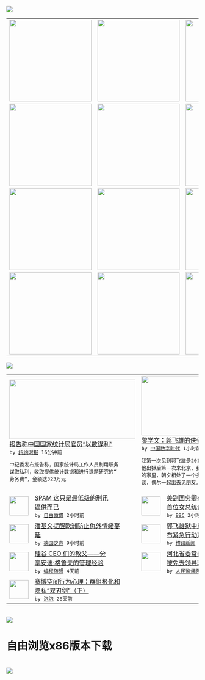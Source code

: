 

<a href="https://github.com/greatfire/z/raw/master/FreeBrowser.apk"><img src="https://raw.githubusercontent.com/greatfire/wiki/master/x/header.png" /></a><table><tr><td width="262" align="center" valign="center"><a href="https://github.com/greatfire/wiki/wiki/nyt" title="纽约时报中文网 国际纵览"><img src="https://raw.githubusercontent.com/greatfire/wiki/master/x/nyt_flag.png" width="215"/></a></td><td width="262" align="center" valign="center"><a href="https://github.com/greatfire/wiki/wiki/dw" title=""><img src="https://raw.githubusercontent.com/greatfire/wiki/master/x/dw_flag.png" width="215"/></a></td><td width="262" align="center" valign="center"><a href="https://github.com/greatfire/wiki/wiki/rmjd" title=""><img src="https://raw.githubusercontent.com/greatfire/wiki/master/x/rmjd_flag.png" width="215"/></a></td></tr><tr><td width="262" align="center" valign="center"><a href="https://github.com/paopaonetizen/website" title="泡泡 - 未经审查的互联网信息"><img src="https://raw.githubusercontent.com/greatfire/wiki/master/x/pp_flag.png" width="215"/></a></td><td width="262" align="center" valign="center"><a href="https://github.com/getlantern/mirror" title="以及自由微博和GreatFire.org官方中文论坛"><img src="https://raw.githubusercontent.com/greatfire/wiki/master/x/lantern_flag.png" width="215"/></a></td><td width="262" align="center" valign="center"><a href="https://github.com/cdtmirrors/m/" title=""><img src="https://raw.githubusercontent.com/greatfire/wiki/master/x/cdt_flag.png" width="215"/></a></td></tr><tr><td width="262" align="center" valign="center"><a href="https://github.com/program-think/blog" title="编程随想的博客"><img src="https://raw.githubusercontent.com/greatfire/wiki/master/x/pt_flag.png" width="215"/></a></td><td width="262" align="center" valign="center"><a href="https://github.com/greatfire/wiki/wiki/bbc" title=""><img src="https://raw.githubusercontent.com/greatfire/wiki/master/x/bbc_flag.png" width="215"/></a></td><td width="262" align="center" valign="center"><a href="https://github.com/freeweibo/s" title="自由微博 - 匿名和不受屏蔽的新浪微博搜索"><img src="https://raw.githubusercontent.com/greatfire/wiki/master/x/fw_flag.png" width="215"/></a></td></tr><tr><td width="262" align="center" valign="center"><a href="https://github.com/greatfire/wiki/wiki/google" title=""><img src="https://raw.githubusercontent.com/greatfire/wiki/master/x/google_flag.png" width="215"/></a></td><td width="262" align="center" valign="center"><a href="https://github.com/bxnews/boxun" title=""><img src="https://raw.githubusercontent.com/greatfire/wiki/master/x/bx_flag.png" width="215"/></a></td><td width="262" align="center" valign="center"><a href="https://github.com/greatfire/wiki/wiki/open-source" title="欢迎访问GreatFire.org开发者项目网站"><img src="https://raw.githubusercontent.com/greatfire/wiki/master/x/open-source_flag.png" width="215"/></a></td></tr></table><img src="https://raw.githubusercontent.com/greatfire/wiki/master/x/newsfeed text.png" /><table cols="4"><tr><td colspan="2" width="380"><a href="https://d7odklm2qes9e.cloudfront.net/china/20160429/c29chinagraft/"><img src="https://static01.nyt.com/images/2016/04/29/business/29chinagraft/29chinagraft-articleLarge.jpg" width="330" height="156"/></a></br><a href="https://d7odklm2qes9e.cloudfront.net/china/20160429/c29chinagraft/">报告称中国国家统计局官员“以数谋利”</a></br><kbd> by <a href="http://m.cn.nytimes.com/">纽约时报</a> 16分钟前 </kbd></br><pre>中纪委发布报告称，国家统计局工作人员利用职务<br/>谋取私利，收取提供统计数据和进行课题研究的“<br/>劳务费”，金额达323万元</pre></td><td colspan="2" width="380"><a href="http://feedproxy.google.com/~r/chinadigitaltimes/main-page/~3/P-CXgDKCu8Y/"><img src="https://raw.githubusercontent.com/greatfire/wiki/master/x/cdt_logo_b.png" width="330" height="156"/></a></br><a href="http://feedproxy.google.com/~r/chinadigitaltimes/main-page/~3/P-CXgDKCu8Y/">黎学文：郭飞雄的侠骨柔心</a></br><kbd> by <a href="http://chinadigitaltimes.net/chinese/">中国数字时代</a> 1小时前 </kbd></br><pre>我第一次见到郭飞雄是2012年1月6日，那是<br/>他出狱后第一次来北京，我们凑巧同住在一个老师<br/>的家里，朝夕相处了一个多星期，我们几乎每夜畅<br/>谈，偶尔一起出去见朋友。我发...</pre></td></tr><tr><td><img src="http://ww4.sinaimg.cn/large/6b804b51gw1f3c9o7040oj20b408cq4j.jpg" width="50" height="50"/></td><td width="280"><a href="https://freeweibo.com/weibo/3969553039978418">SPAM 这只是最低级的刑讯<br/>逼供而已</a></br><kbd> by <a href="https://freeweibo.com/">自由微博</a> 2小时前 </kbd></td><td><img src="http://a.files.bbci.co.uk/worldservice/live/assets/images/2016/04/29/160429024416_us_deputy_secretary_of_state_antony_blinken_144x81__nocredit.jpg" width="50" height="50"/></td><td width="280"><a href="http://www.bbc.com/zhongwen/simp/china/2016/04/160429_us_house_blinken_taiwan_china">美副国务卿布林肯：期待与台湾<br/>首位女总统合作</a></br><kbd> by <a href="http://www.bbc.co.uk/zhongwen/simp">BBC</a> 2小时前 </kbd></td></tr><tr><td><img src="http://www.dw.com/image/0,,19222030_302,00.jpg" width="50" height="50"/></td><td width="280"><a href="http://dw.com/p/1IexY?maca=chi-GK-text-greatfire-all-chinese-15625-xml-mrss">潘基文提醒欧洲防止仇外情绪蔓<br/>延</a></br><kbd> by <a href="http://dw.de">德国之声</a> 9小时前 </kbd></td><td><img src="http://upload.bx.tl/news/temp14/201604280856501.jpg" width="50" height="50"/></td><td width="280"><a href="http://www.boxun.com/news/gb/china/2016/04/201604282349.shtml">郭飞雄狱中重病：国际特赦为发<br/>布紧急行动声明</a></br><kbd> by <a href="http://www.boxun.com">博讯新闻</a> 1天前 </kbd></td></tr><tr><td><img src="https://lh3.googleusercontent.com/sMUbBGt-8JQpr_t2wogfT7BYFCdefXSgRC9jTjI2qgBafnr-rGigfkDtOFi1M1SUGdbCC2_nOXUzp-QGv5t5FtDlrsVfYlxliT6cDvuSeTcpRLJJm3QoYtY4GTgUslBVboo8MCcPzLU" width="50" height="50"/></td><td width="280"><a href="http://feedproxy.google.com/~r/programthink/~3/drmgGUT99k4/Andy-Grove-Quotes-on-Leadership.html">硅谷 CEO 们的教父——分<br/>享安迪·格鲁夫的管理经验</a></br><kbd> by <a href="http://program-think.blogspot.com">编程随想</a> 4天前 </kbd></td><td><img src="https://raw.githubusercontent.com/greatfire/wiki/master/x/rmjd_logo.png" width="50" height="50"/></td><td width="280"><a href="http://www.rmjdw.com//yongguandangan/20160424/15526.html">河北省委常委、政法委书记张越<br/>被免去领导职务 </a></br><kbd> by <a href="http://www.rmjdw.com/">人民监督网</a> 4天前 </kbd></td></tr><tr><td><img src="https://pao-pao.net/sites/pao-pao.net/files/styles/large/public/xia_pian_wen_zhong_tu_.jpg?itok=PbTXxyjR" width="50" height="50"/></td><td width="280"><a href="https://pao-pao.net/article/684">赛博空间行为心理：群组极化和<br/>隐私“双刃剑”（下）</a></br><kbd> by <a href="https://pao-pao.net">泡泡</a> 28天前 </kbd></td></table></br><a href="https://github.com/greatfire/z/raw/master/FreeBrowser.apk"><img src="https://raw.githubusercontent.com/greatfire/wiki/master/x/download app.png" /></a><h1>自由浏览x86版本下载<h1><a href="https://github.com/greatfire/z/raw/master/FreeBrowser-x86.apk"><img src="https://raw.githubusercontent.com/greatfire/images/master/fb86.qr.png" /></a>